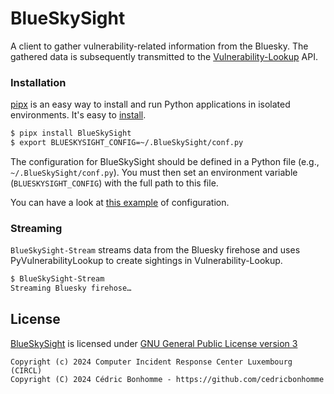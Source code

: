# BlueSkySight

A client to gather vulnerability-related information from the Bluesky.
The gathered data is subsequently transmitted to the
[Vulnerability-Lookup](https://github.com/cve-search/vulnerability-lookup) API.


### Installation

[pipx](https://github.com/pypa/pipx) is an easy way to install and run Python applications in isolated environments.
It's easy to [install](https://github.com/pypa/pipx?tab=readme-ov-file#on-linux).

```bash
$ pipx install BlueSkySight
$ export BLUESKYSIGHT_CONFIG=~/.BlueSkySight/conf.py
```

The configuration for BlueSkySight should be defined in a Python file (e.g., ``~/.BlueSkySight/conf.py``).
You must then set an environment variable (``BLUESKYSIGHT_CONFIG``) with the full path to this file.

You can have a look at [this example](https://github.com/CIRCL/BlueSkySight/blob/main/blueskysight/conf_sample.py) of configuration.

### Streaming


``BlueSkySight-Stream`` streams data from the Bluesky firehose and uses PyVulnerabilityLookup to create sightings in Vulnerability-Lookup.

```bash
$ BlueSkySight-Stream   
Streaming Bluesky firehose…
```


## License

[BlueSkySight](https://github.com/CIRCL/BlueSkySight) is licensed under
[GNU General Public License version 3](https://www.gnu.org/licenses/gpl-3.0.html)

~~~
Copyright (c) 2024 Computer Incident Response Center Luxembourg (CIRCL)
Copyright (C) 2024 Cédric Bonhomme - https://github.com/cedricbonhomme
~~~
